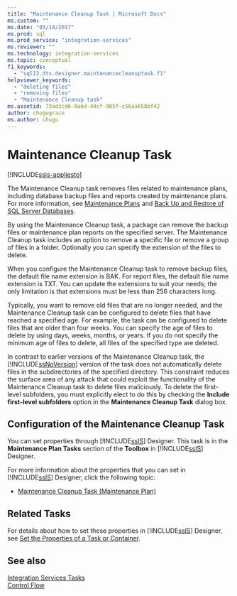 ```yaml
---
title: "Maintenance Cleanup Task | Microsoft Docs"
ms.custom: ""
ms.date: "03/14/2017"
ms.prod: sql
ms.prod_service: "integration-services"
ms.reviewer: ""
ms.technology: integration-services
ms.topic: conceptual
f1_keywords: 
  - "sql13.dts.designer.maintenancecleanuptask.f1"
helpviewer_keywords: 
  - "deleting files"
  - "removing files"
  - "Maintenance Cleanup task"
ms.assetid: 73ad3cd6-9a6d-44cf-905f-c56aa658bf42
author: chugugrace
ms.author: chugu
---
```

# Maintenance Cleanup Task

[!INCLUDE[ssis-appliesto](../../includes/ssis-appliesto-ssvrpluslinux-asdb-asdw-xxx.md)]


  The Maintenance Cleanup task removes files related to maintenance plans, including database backup files and reports created by maintenance plans. For more information, see [Maintenance Plans](../../relational-databases/maintenance-plans/maintenance-plans.md) and [Back Up and Restore of SQL Server Databases](../../relational-databases/backup-restore/back-up-and-restore-of-sql-server-databases.md).  
  
 By using the Maintenance Cleanup task, a package can remove the backup files or maintenance plan reports on the specified server. The Maintenance Cleanup task includes an option to remove a specific file or remove a group of files in a folder. Optionally you can specify the extension of the files to delete.  
  
 When you configure the Maintenance Cleanup task to remove backup files, the default file name extension is BAK. For report files, the default file name extension is TXT. You can update the extensions to suit your needs; the only limitation is that extensions must be less than 256 characters long.  
  
 Typically, you want to remove old files that are no longer needed, and the Maintenance Cleanup task can be configured to delete files that have reached a specified age. For example, the task can be configured to delete files that are older than four weeks. You can specify the age of files to delete by using days, weeks, months, or years. If you do not specify the minimum age of files to delete, all files of the specified type are deleted.  
  
 In contrast to earlier versions of the Maintenance Cleanup task, the [!INCLUDE[ssNoVersion](../../includes/ssnoversion-md.md)] version of the task does not automatically delete files in the subdirectories of the specified directory. This constraint reduces the surface area of any attack that could exploit the functionality of the Maintenance Cleanup task to delete files maliciously. To delete the first-level subfolders, you must explicitly elect to do this by checking the **Include first-level subfolders** option in the **Maintenance Cleanup Task** dialog box.  
  
## Configuration of the Maintenance Cleanup Task  
 You can set properties through [!INCLUDE[ssIS](../../includes/ssis-md.md)] Designer. This task is in the **Maintenance Plan Tasks** section of the **Toolbox** in [!INCLUDE[ssIS](../../includes/ssis-md.md)] Designer.  
  
 For more information about the properties that you can set in [!INCLUDE[ssIS](../../includes/ssis-md.md)] Designer, click the following topic:  
  
-   [Maintenance Cleanup Task &#40;Maintenance Plan&#41;](../../relational-databases/maintenance-plans/maintenance-cleanup-task-maintenance-plan.md)  
  
## Related Tasks  
 For details about how to set these properties in [!INCLUDE[ssIS](../../includes/ssis-md.md)] Designer, see [Set the Properties of a Task or Container](https://msdn.microsoft.com/library/52d47ca4-fb8c-493d-8b2b-48bb269f859b).  
  
## See also  
 [Integration Services Tasks](../../integration-services/control-flow/integration-services-tasks.md)   
 [Control Flow](../../integration-services/control-flow/control-flow.md)  
  
  
